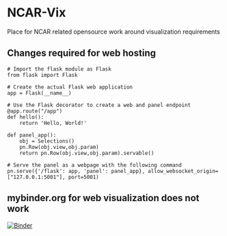 # NCAR-Vix
Place for NCAR related opensource work around visualization requirements

## **Changes required for web hosting**
```
# Import the flask module as Flask
from flask import Flask 

# Create the actual Flask web application
app = Flask(__name__)   

# Use the Flask decorator to create a web and panel endpoint
@app.route("/app") 
def hello(): 
    return 'Hello, World!'

def panel_app():
    obj = Selections()
    pn.Row(obj.view,obj.param)
    return pn.Row(obj.view,obj.param).servable()

# Serve the panel as a webpage with the following command 
pn.serve({'/flask': app, 'panel': panel_app}, allow_websocket_origin=["127.0.0.1:5001"], port=5001)
```
## **mybinder.org for web visualization does not work**
[![Binder](https://mybinder.org/badge_logo.svg)](https://mybinder.org/v2/gh/NicholasCote/NCAR-viz/HEAD)